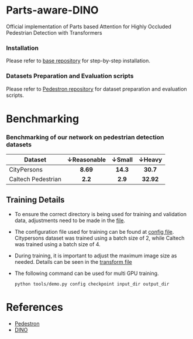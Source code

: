 # Parts-aware-DINO
Official implementation of Parts based Attention for Highly Occluded Pedestrian Detection with Transformers

### Installation
Please refer to [base repository](https://github.com/IDEA-Research/DINO) for step-by-step installation. 

### Datasets Preparation and Evaluation scripts
Please refer to [Pedestron repository](https://github.com/hasanirtiza/Pedestron) for dataset preparation and evaluation scripts.

# Benchmarking 
### Benchmarking of our network on pedestrian detection datasets
| Dataset            | &#8595;Reasonable |  &#8595;Small   |  &#8595;Heavy   | 
|--------------------|:----------:|:--------:|:--------:|
| CityPersons        |  **8.69**   | **14.3** | **30.7** |  
| Caltech Pedestrian |  **2.2**   | **2.9**  | **32.92** |

## Training Details
* To ensure the correct directory is being used for training and validation data, adjustments need to be made in the [file](datasets/coco.py).
* The configuration file used for training can be found at [config file](config/DINO/DINO_4scale_swin.py). Citypersons dataset was trained using a batch size of 2, while Caltech was trained using a batch size of 4.
* During training, it is important to adjust the maximum image size as needed. Details can be seen in the [transform file](config/DINO/coco_transformer.py)

* The following command can be used for multi GPU training.
  ```shell 
  python tools/demo.py config checkpoint input_dir output_dir
  ```

# References

* [Pedestron](https://openaccess.thecvf.com/content/CVPR2021/papers/Hasan_Generalizable_Pedestrian_Detection_The_Elephant_in_the_Room_CVPR_2021_paper.pdf)
* [DINO](https://arxiv.org/pdf/2203.03605.pdf)

